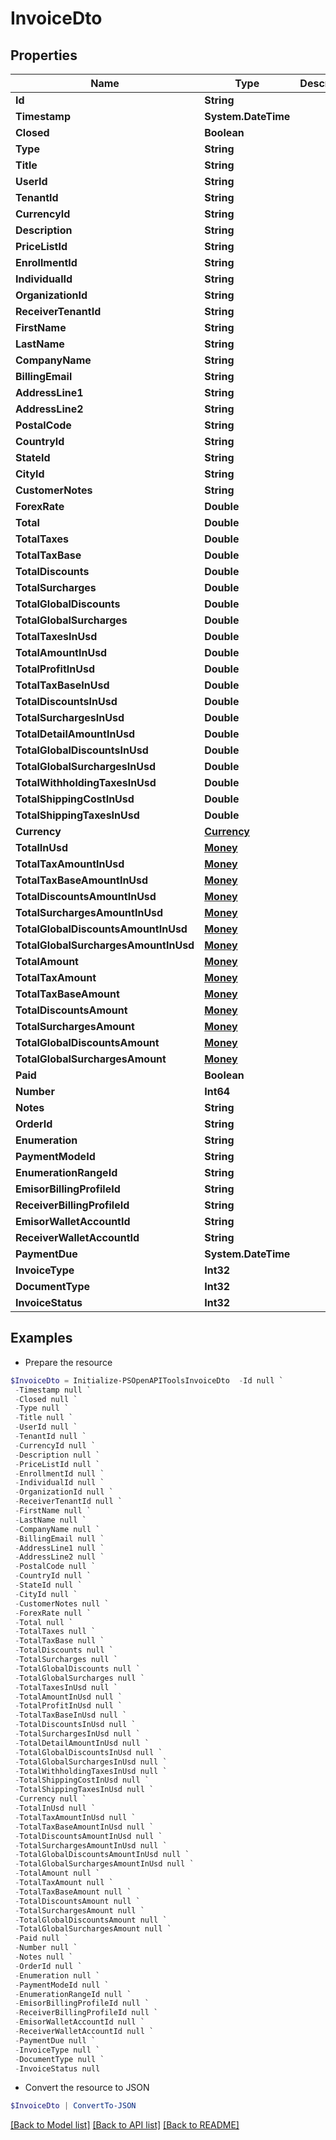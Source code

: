 # InvoiceDto
## Properties

Name | Type | Description | Notes
------------ | ------------- | ------------- | -------------
**Id** | **String** |  | [optional] 
**Timestamp** | **System.DateTime** |  | [optional] 
**Closed** | **Boolean** |  | [optional] 
**Type** | **String** |  | [optional] 
**Title** | **String** |  | [optional] 
**UserId** | **String** |  | [optional] 
**TenantId** | **String** |  | [optional] 
**CurrencyId** | **String** |  | [optional] 
**Description** | **String** |  | [optional] 
**PriceListId** | **String** |  | [optional] 
**EnrollmentId** | **String** |  | [optional] 
**IndividualId** | **String** |  | [optional] 
**OrganizationId** | **String** |  | [optional] 
**ReceiverTenantId** | **String** |  | [optional] 
**FirstName** | **String** |  | [optional] 
**LastName** | **String** |  | [optional] 
**CompanyName** | **String** |  | [optional] 
**BillingEmail** | **String** |  | [optional] 
**AddressLine1** | **String** |  | [optional] 
**AddressLine2** | **String** |  | [optional] 
**PostalCode** | **String** |  | [optional] 
**CountryId** | **String** |  | [optional] 
**StateId** | **String** |  | [optional] 
**CityId** | **String** |  | [optional] 
**CustomerNotes** | **String** |  | [optional] 
**ForexRate** | **Double** |  | [optional] 
**Total** | **Double** |  | [optional] 
**TotalTaxes** | **Double** |  | [optional] 
**TotalTaxBase** | **Double** |  | [optional] 
**TotalDiscounts** | **Double** |  | [optional] 
**TotalSurcharges** | **Double** |  | [optional] 
**TotalGlobalDiscounts** | **Double** |  | [optional] 
**TotalGlobalSurcharges** | **Double** |  | [optional] 
**TotalTaxesInUsd** | **Double** |  | [optional] 
**TotalAmountInUsd** | **Double** |  | [optional] 
**TotalProfitInUsd** | **Double** |  | [optional] 
**TotalTaxBaseInUsd** | **Double** |  | [optional] 
**TotalDiscountsInUsd** | **Double** |  | [optional] 
**TotalSurchargesInUsd** | **Double** |  | [optional] 
**TotalDetailAmountInUsd** | **Double** |  | [optional] 
**TotalGlobalDiscountsInUsd** | **Double** |  | [optional] 
**TotalGlobalSurchargesInUsd** | **Double** |  | [optional] 
**TotalWithholdingTaxesInUsd** | **Double** |  | [optional] 
**TotalShippingCostInUsd** | **Double** |  | [optional] 
**TotalShippingTaxesInUsd** | **Double** |  | [optional] 
**Currency** | [**Currency**](Currency.md) |  | [optional] 
**TotalInUsd** | [**Money**](Money.md) |  | [optional] 
**TotalTaxAmountInUsd** | [**Money**](Money.md) |  | [optional] 
**TotalTaxBaseAmountInUsd** | [**Money**](Money.md) |  | [optional] 
**TotalDiscountsAmountInUsd** | [**Money**](Money.md) |  | [optional] 
**TotalSurchargesAmountInUsd** | [**Money**](Money.md) |  | [optional] 
**TotalGlobalDiscountsAmountInUsd** | [**Money**](Money.md) |  | [optional] 
**TotalGlobalSurchargesAmountInUsd** | [**Money**](Money.md) |  | [optional] 
**TotalAmount** | [**Money**](Money.md) |  | [optional] 
**TotalTaxAmount** | [**Money**](Money.md) |  | [optional] 
**TotalTaxBaseAmount** | [**Money**](Money.md) |  | [optional] 
**TotalDiscountsAmount** | [**Money**](Money.md) |  | [optional] 
**TotalSurchargesAmount** | [**Money**](Money.md) |  | [optional] 
**TotalGlobalDiscountsAmount** | [**Money**](Money.md) |  | [optional] 
**TotalGlobalSurchargesAmount** | [**Money**](Money.md) |  | [optional] 
**Paid** | **Boolean** |  | [optional] 
**Number** | **Int64** |  | [optional] 
**Notes** | **String** |  | [optional] 
**OrderId** | **String** |  | [optional] 
**Enumeration** | **String** |  | [optional] 
**PaymentModeId** | **String** |  | [optional] 
**EnumerationRangeId** | **String** |  | [optional] 
**EmisorBillingProfileId** | **String** |  | [optional] 
**ReceiverBillingProfileId** | **String** |  | [optional] 
**EmisorWalletAccountId** | **String** |  | [optional] 
**ReceiverWalletAccountId** | **String** |  | [optional] 
**PaymentDue** | **System.DateTime** |  | [optional] 
**InvoiceType** | **Int32** |  | [optional] 
**DocumentType** | **Int32** |  | [optional] 
**InvoiceStatus** | **Int32** |  | [optional] 

## Examples

- Prepare the resource
```powershell
$InvoiceDto = Initialize-PSOpenAPIToolsInvoiceDto  -Id null `
 -Timestamp null `
 -Closed null `
 -Type null `
 -Title null `
 -UserId null `
 -TenantId null `
 -CurrencyId null `
 -Description null `
 -PriceListId null `
 -EnrollmentId null `
 -IndividualId null `
 -OrganizationId null `
 -ReceiverTenantId null `
 -FirstName null `
 -LastName null `
 -CompanyName null `
 -BillingEmail null `
 -AddressLine1 null `
 -AddressLine2 null `
 -PostalCode null `
 -CountryId null `
 -StateId null `
 -CityId null `
 -CustomerNotes null `
 -ForexRate null `
 -Total null `
 -TotalTaxes null `
 -TotalTaxBase null `
 -TotalDiscounts null `
 -TotalSurcharges null `
 -TotalGlobalDiscounts null `
 -TotalGlobalSurcharges null `
 -TotalTaxesInUsd null `
 -TotalAmountInUsd null `
 -TotalProfitInUsd null `
 -TotalTaxBaseInUsd null `
 -TotalDiscountsInUsd null `
 -TotalSurchargesInUsd null `
 -TotalDetailAmountInUsd null `
 -TotalGlobalDiscountsInUsd null `
 -TotalGlobalSurchargesInUsd null `
 -TotalWithholdingTaxesInUsd null `
 -TotalShippingCostInUsd null `
 -TotalShippingTaxesInUsd null `
 -Currency null `
 -TotalInUsd null `
 -TotalTaxAmountInUsd null `
 -TotalTaxBaseAmountInUsd null `
 -TotalDiscountsAmountInUsd null `
 -TotalSurchargesAmountInUsd null `
 -TotalGlobalDiscountsAmountInUsd null `
 -TotalGlobalSurchargesAmountInUsd null `
 -TotalAmount null `
 -TotalTaxAmount null `
 -TotalTaxBaseAmount null `
 -TotalDiscountsAmount null `
 -TotalSurchargesAmount null `
 -TotalGlobalDiscountsAmount null `
 -TotalGlobalSurchargesAmount null `
 -Paid null `
 -Number null `
 -Notes null `
 -OrderId null `
 -Enumeration null `
 -PaymentModeId null `
 -EnumerationRangeId null `
 -EmisorBillingProfileId null `
 -ReceiverBillingProfileId null `
 -EmisorWalletAccountId null `
 -ReceiverWalletAccountId null `
 -PaymentDue null `
 -InvoiceType null `
 -DocumentType null `
 -InvoiceStatus null
```

- Convert the resource to JSON
```powershell
$InvoiceDto | ConvertTo-JSON
```

[[Back to Model list]](../README.md#documentation-for-models) [[Back to API list]](../README.md#documentation-for-api-endpoints) [[Back to README]](../README.md)

